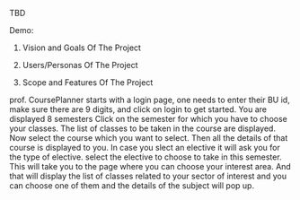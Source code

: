 TBD

Demo:


1. Vision and Goals Of The Project


2. Users/Personas Of The Project


3. Scope and Features Of The Project

prof. CoursePlanner starts with a login page, one needs to enter their BU id, make sure there are 9 digits, and click on login to get started.
You are displayed 8 semesters
Click on the semester for which you have to choose your classes.
The list of classes to be taken in the course are displayed.
Now select the course which you want to select.
Then all the details of that course is displayed to you.
In case you slect an elective it will ask you for the type of elective.
select the elective to choose to take in this semester.
This will take you to the page where you can choose your interest area.
And that will display the list of classes related to your sector of interest and you can choose one of them and the details of the subject will pop up.
